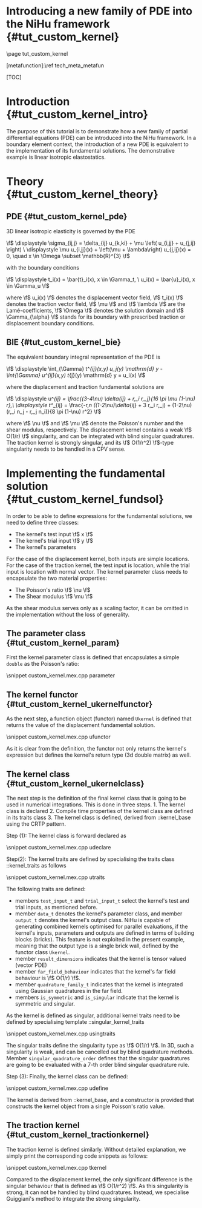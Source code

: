 Introducing a new family of PDE into the NiHu framework {#tut_custom_kernel}
=======================================================

\page tut_custom_kernel

[metafunction]:\ref tech_meta_metafun

[TOC]

Introduction {#tut_custom_kernel_intro}
============

The purpose of this tutorial is to demonstrate how a new family of partial differential equations (PDE) can be introduced into the NiHu framework.
In a boundary element context, the introduction of a new PDE is equivalent to the implementation of its fundamental solutions.
The demonstrative example is linear isotropic elastostatics.

Theory {#tut_custom_kernel_theory}
======

PDE {#tut_custom_kernel_pde}
---

3D linear isotropic elasticity is governed by the PDE

\f$
\displaystyle
\sigma_{ij,j} = \delta_{ij} u_{k,ki} + \mu \left( u_{i,jj} + u_{j,ij} \right) \\
\displaystyle
\mu u_{i,jj}(x) + \left(\mu + \lambda\right) u_{j,ij}(x) = 0, \quad x \in \Omega \subset \mathbb{R}^{3}
\f$

with the boundary conditions

\f$
\displaystyle
t_i(x) = \bar{t}_i(x), x \in \Gamma_t, \\
u_i(x) = \bar{u}_i(x), x \in \Gamma_u
\f$

where \f$ u_i(x) \f$ denotes the displacement vector field, \f$ t_i(x) \f$ denotes the traction vector field, \f$ \mu \f$ and \f$ \lambda \f$ are the Lamé-coefficients, \f$ \Omega \f$ denotes the solution domain and \f$ \Gamma_{\alpha} \f$ stands for its boundary with prescribed traction or displacement boundary conditions.

BIE {#tut_custom_kernel_bie}
---

The equivalent boundary integral representation of the PDE is

\f$ \displaystyle
\int_{\Gamma} t^*_{ij}(x,y) u_j(y) \mathrm{d} y - \int_{\Gamma} u^*_{ij}(x,y) t_{j}(y) \mathrm{d} y = u_i(x)
\f$

where the displacement and traction fundamental solutions are

\f$ \displaystyle
u^*_{ij} = \frac{(3-4\nu) \delta_{ij} + r,_i r,_j}{16 \pi \mu (1-\nu) r},\\
\displaystyle
t^*_{ij} = \frac{-r,_n ((1-2\nu)\delta_{ij} + 3 r,_i r,_j) + (1-2\nu) (r,_i n_j - r,_j n_i)}{8 \pi (1-\nu) r^2}
\f$

where \f$ \nu \f$ and \f$ \mu \f$ denote the Poisson's number and the shear modulus, respectively.
The displacement kernel contains a weak \f$ O(1/r) \f$ singularity, and can be integrated with blind singular quadratures.
The traction kernel is strongly singular, and its \f$ O(1/r^2) \f$-type singularity needs to be handled in a CPV sense.

Implementing the fundamental solution {#tut_custom_kernel_fundsol}
=====================================

In order to be able to define expressions for the fundamental solutions, we need to define three classes:
- The kernel's test input \f$ x \f$
- The kernel's trial input \f$ y \f$
- The kernel's parameters

For the case of the displacement kernel, both inputs are simple locations.
For the case of the traction kernel, the test input is location, while the trial input is location with normal vector.
The kernel parameter class needs to encapsulate the two material properties:
- The Poisson's ratio \f$ \nu \f$
- The Shear modulus \f$ \mu \f$

As the shear modulus serves only as a scaling factor, it can be omitted in the implementation without the loss of generality.

The parameter class {#tut_custom_kernel_param}
-------------------

First the kernel parameter class is defined that encapsulates a simple `double` as the Poisson's ratio:

\snippet custom_kernel.mex.cpp parameter

The kernel functor {#tut_custom_kernel_ukernelfunctor}
------------------

As the next step, a function object (functor) named `Ukernel` is defined that returns the value of the displacement fundamental solution.

\snippet custom_kernel.mex.cpp ufunctor

As it is clear from the definition, the functor not only returns the kernel's expression but defines the kernel's return type (3d double matrix) as well.

The kernel class {#tut_custom_kernel_ukernelclass}
----------------

The next step is the definition of the final kernel class that is going to be used in numerical integrations.
This is done in three steps.
	1. The kernel class is declared
	2. Compile time properties of the kernel class are defined in its traits class
	3. The kernel class is defined, derived from ::kernel_base using the CRTP pattern.

Step (1): The kernel class is forward declared as

\snippet custom_kernel.mex.cpp udeclare

Step(2): The kernel traits are defined by specialising the traits class ::kernel_traits as follows

\snippet custom_kernel.mex.cpp utraits

The following traits are defined:
- members  `test_input_t` and `trial_input_t` select the kernel's test and trial inputs, as mentioned before.
- member `data_t` denotes the kernel's parameter class, and member `output_t` denotes the kernel's output class.
NiHu is capable of generating combined kernels optimised for parallel evaluations, if the kernel's inputs, parameters and outputs are defined in terms of building blocks (bricks). This feature is not exploited in the present example, meaning that the output type is a single brick wall, defined by the functor class `Ukernel`.
- member `result_dimensions` indicates that the kernel is tensor valued (vector PDE)
- member `far_field_behaviour` indicates that the kernel's far field behaviour is \f$ O(1/r) \f$.
- member `quadrature_family_t` indicates that the kernel is integrated using Gaussian quadratures in the far field.
- members `is_symmetric` and `is_singular` indicate that the kernel is symmetric and singular.

As the kernel is defined as singular, additional kernel traits need to be defined by specialising template ::singular_kernel_traits

\snippet custom_kernel.mex.cpp usingtraits

The singular traits define the singularity type as \f$ O(1/r) \f$.
In 3D, such a singularity is weak, and can be cancelled out by blind quadrature methods.
Member `singular_quadrature_order` defines that the singular quadratures are going to be evaluated with a 7-th order blind singular quadrature rule.

Step (3): Finally, the kernel class can be defined:

\snippet custom_kernel.mex.cpp udefine

The kernel is derived from ::kernel_base, and a constructor is provided that constructs the kernel object from a single Poisson's ratio value.

The traction kernel {#tut_custom_kernel_tractionkernel}
-------------------

The traction kernel is defined similarly. Without detailed explanation, we simply print the corresponding code snippets as follows:

\snippet custom_kernel.mex.cpp tkernel

Compared to the displacement kernel, the only significant difference is the singular behaviour that is defined as \f$ O(1/r^2) \f$.
As this singularity is strong, it can not be handled by blind quadratures.
Instead, we specialise Guiggiani's method to integrate the strong singularity.

